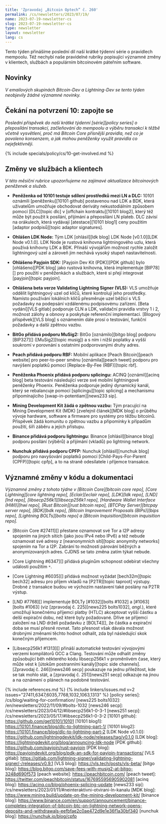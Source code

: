 ```yaml
---
title: 'Zpravodaj „Bitcoin Optech” č. 260'
permalink: /cs/newsletters/2023/07/19/
name: 2023-07-19-newsletter-cs
slug: 2023-07-19-newsletter-cs
type: newsletter
layout: newsletter
lang: cs
---
```

Tento týden přinášíme poslední díl naší krátké týdenní série o pravidlech
mempoolu. Též nechybí naše pravidelné rubriky popisující významné změny
v klientech, službách a populárním bitcoinovém páteřním software.

## Novinky

_V emailových skupinách Bitcoin-Dev a Lightning-Dev se tento týden neobjevily
žádné významné novinky._

## Čekání na potvrzení 10: zapojte se

_Poslední příspěvek do naší krátké týdenní [série][policy series] o
přeposílání transakcí, začleňování do mempoolu a výběru transakcí k
těžbě včetně vysvětlení, proč má Bitcoin Core přísnější pravidla, než
co je povoleno konsenzem, a jak mohou peněženky využít pravidla co
nejefektivněji._

{% include specials/policy/cs/10-get-involved.md %}

## Změny ve službách a klientech

*V této měsíční rubrice upozorňujeme na zajímavé aktualizace bitcoinových
peněženek a služeb.*

- **Peněženka od 10101 testuje sdílení prostředků mezi LN a DLC:**
  10101 oznámili [peněženku][10101 github] postavenou nad LDK a BDK, která uživatelům
  umožňuje obchodovat deriváty nekustodiálním způsobem pomocí [DLC][topic dlc]
  v [offchain kontraktu][10101 blog2], který též může být použit k posílání, přijímání
  a přeposílání LN plateb. DLC závisí na orákulech, která vydávají [atestace][10101 blog1]
  ceny použitím [adaptor podpisů][topic adaptor signatures].

- **Ohlášen LDK Node:**
  Tým LDK [ohlásil][ldk blog] LDK Node [v0.1.0][LDK Node v0.1.0]. LDK Node je rustová
  knihovna lightningového uzlu, která používá knihovny LDK a BDK. Přináší vývojářům
  možnost rychle založit lightningový uzel a zároveň jim nechává vysoký stupeň
  nastavitelnosti.

- **Ohlášeno Payjoin SDK:**
  [Payjoin Dev Kit (PDK)][PDK github] bylo [ohlášeno][PDK blog] jako rustová knihovna,
  která implementuje [BIP78][] pro použití v peněženkách a službách, které si přejí
  integrovat [payjoin][topic payjoin].

- **Ohlášena beta verze Validating Lightning Signer (VLS):**
  VLS umožňuje oddělit lightningový uzel od klíčů, které kontrolují jeho prostředky.
  Namísto používání lokálních klíčů přesměruje uzel běžící s VLS požadavky na podepsání
  vzdálenému podpisovému zařízení. [Beta vydání][VLS gitlab] podporuje CLN a LDK, validační
  pravidla vrstvy 1 i 2, možnost zálohy a obnovy a poskytuje referenční implementaci.
  [Blogový příspěvek][VLS blog] s oznámením dále prosí o testování, funkční požadavky
  a další zpětnou vazbu.

- **BitGo přidává podporu MuSig2:**
  BitGo [oznámilo][bitgo blog] podporu [BIP327][] ([MuSig2][topic musig]) a s ním
  i nižší poplatky a vyšší soukromí v porovnání s ostatními podporovanými druhy adres.

- **Peach přidává podporu RBF:**
  Mobilní aplikace [Peach Bitcoin][peach website] pro peer-to-peer směnu [oznámila][peach tweet]
  podporu pro navýšení poplatků pomocí [Replace-By-Fee (RBF)][topic rbf].

- **Peněženka Phoenix přidává podporu splicingu:**
  ACINQ [oznámil][acinq blog] beta testování následující verze své mobilní lightningové
  peněženky Phoenix. Peněženka podporuje jediný dynamický kanál, který se rebalancuje
  pomocí [splicingu][topic splicing] a mechanismu připomínajícího [swap-in-potentiam][news233 sip].

- **Mining Development Kit žádá o zpětnou vazbu:**
  Tým pracující na Mining Development Kit (MDK) [zveřejnil článek][MDK blog] o průběhu
  vývoje hardware, software a firmware pro systémy pro těžbu bitcoinů. Příspěvek žádá komunitu
  o zpětnou vazbu a připomínky k případům použití, šíři záběru a jejich přístupu.

- **Binance přidává podporu lightningu:**
  Binance [ohlásil][binance blog] podporu posílání (výběrů) a přijímání (vkladů) po
  lightning network.

- **Nunchuk přidává podporu CPFP:**
  Nunchuk [ohlásil][nunchuk blog] podporu pro navyšování poplatků pomocí [Child-Pays-For-Parent
  (CPFP)][topic cpfp], a to na straně odesílatele i příjemce transakce.

## Významné změny v kódu a dokumentaci

*Významné změny z tohoto týdne v [Bitcoin Core][bitcoin core repo], [Core
Lightning][core lightning repo], [Eclair][eclair repo], [LDK][ldk repo],
[LND][lnd repo], [libsecp256k1][libsecp256k1 repo], [Hardware Wallet
Interface (HWI)][hwi repo], [Rust Bitcoin][rust bitcoin repo], [BTCPay
Server][btcpay server repo], [BDK][bdk repo], [Bitcoin Improvement
Proposals (BIPs)][bips repo], [Lightning BOLTs][bolts repo] a
[Bitcoin Inquisition][bitcoin inquisition repo].*

- [Bitcoin Core #27411][] přestane oznamovat své Tor a I2P adresy spojením
  na jiných sítích (jako jsou IPv4 nebo IPv6) a též nebude oznamovat své adresy
  z [neanonymních sítí][topic anonymity networks] spojením na Tor a I2P.
  Zabrání to možnosti párování běžných a anonymizovaných adres. CJDNS se tato
  změna zatím týkat nebude.

- [Core Lightning #6347][] přidává pluginům schopnost odebírat všechny události
  použitím `*`.

- [Core Lightning #6035][] přidává možnost vyžádat [bech32m][topic bech32]
  adresu pro příjem vkladů na [P2TR][topic taproot] výstupy. Drobné z
  transakce budou ve výchozím nastavení také poslány na P2TR výstup.

- [LND #7768][] implementuje BOLTy [#1032][bolts #1032] a [#1063][bolts
  #1063] (viz [zpravodaj č. 225][news225 bolts1032], *angl.*), které umožňují
  konečnému příjemci platby (HTLC) akceptovat vyšší částku a delší expirační dobu,
  než které byly požadované. Dříve se příjemci založení na LND drželi požadavku
  z [BOLT4][], že částka a expirační doba se musí přesně rovnat. Tato
  přesnost však dávala možnost drobnými změnami těchto hodnot odhalit, zda byl
  následující skok konečným příjemcem.

- [Libsecp256k1 #1313][] přináší automatické testování vývojovými verzemi kompilátorů
  GCC a Clang. Testování může odhalit změny způsobující běh některého kódu
  libsecp256k1 v proměnlivém čase, který může vést k [útokům postranními kanály][topic
  side channels]. [Zpravodaj č. 246][news246 secp] poukazuje na jednu příležitost,
  kde se tak mohlo stát, a [zpravodaj č. 251][news251 secp] odkazuje na jinou a na
  oznámení o plánech na podobné testování.

{% include references.md %}
{% include linkers/issues.md v=2 issues="27411,6347,6035,7768,1032,1063,1313" %}
[policy series]: /cs/blog/waiting-for-confirmation/
[news225 bolts1032]: /en/newsletters/2022/11/09/#bolts-1032
[news246 secp]: /cs/newsletters/2023/04/12/#libsecp256k1-0-3-1
[news251 secp]: /cs/newsletters/2023/05/17/#libsecp256k1-0-3-2
[10101 github]: https://github.com/get10101/10101
[10101 blog1]: https://10101.finance/blog/dlc-to-lightning-part-1/
[10101 blog2]: https://10101.finance/blog/dlc-to-lightning-part-2
[LDK Node v0.1.0]: https://github.com/lightningdevkit/ldk-node/releases/tag/v0.1.0
[LDK blog]: https://lightningdevkit.org/blog/announcing-ldk-node
[PDK github]: https://github.com/payjoin/rust-payjoin
[PDK blog]: https://payjoindevkit.org/blog/pdk-an-sdk-for-payjoin-transactions/
[VLS gitlab]: https://gitlab.com/lightning-signer/validating-lightning-signer/-/releases/v0.9.1
[VLS blog]: https://vls.tech/posts/vls-beta/
[bitgo blog]: https://blog.bitgo.com/save-fees-with-musig2-at-bitgo-3248d690f573
[peach website]: https://peachbitcoin.com/
[peach tweet]: https://twitter.com/peachbitcoin/status/1676955956905902081
[acinq blog]: https://acinq.co/blog/phoenix-splicing-update
[news233 sip]: /cs/newsletters/2023/01/11/#neinteraktivni-otvirani-ln-kanalu
[MDK blog]: https://www.mining.build/update-on-the-mining-development-kit/
[binance blog]: https://www.binance.com/en/support/announcement/binance-completes-integration-of-bitcoin-btc-on-lightning-network-opens-deposits-and-withdrawals-eefbfae2c0ae472d9e1e36f1a30bf340
[nunchuk blog]: https://nunchuk.io/blog/cpfp

